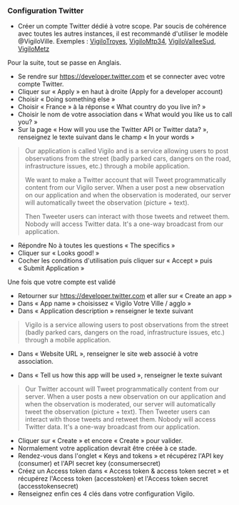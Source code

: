 ### Configuration Twitter

- Créer un compte Twitter dédié à votre scope. Par soucis de cohérence avec toutes les autres instances, il est recommandé d'utiliser le modèle @VigiloVille. Exemples : [VigiloTroyes](https://twitter.com/VigiloTroyes), [VigiloMtp34](https://twitter.com/VigiloMtp34), [VigiloValleeSud](https://twitter.com/VigiloValleeSud), [VigiloMetz](https://twitter.com/VigiloMetz)

Pour la suite, tout se passe en Anglais.

- Se rendre sur https://developer.twitter.com et se connecter avec votre compte Twitter.
- Cliquer sur « Apply » en haut à droite (Apply for a developer account)
- Choisir « Doing something else »
- Choisir « France » à la réponse « What country do you live in? »
- Choisir le nom de votre association dans « What would you like us to call you? »
- Sur la page « How will you use the Twitter API or Twitter data? », renseignez le texte suivant dans le champ « In your words »

> Our application is called Vigilo and is a service allowing users to post observations from the street (badly parked cars, dangers on the road, infrastructure issues, etc.) through a mobile application.
>
> We want to make a Twitter account that will Tweet programmatically content from our Vigilo server.
> When a user post a new observation on our application and when the observation is moderated, our server will automatically tweet the observation (picture + text).
>
> Then Tweeter users can interact with those tweets and retweet them. Nobody will access Twitter data. It's a one-way broadcast from our application.

- Répondre No à toutes les questions « The specifics »
- Cliquer sur « Looks good! »
- Cocher les conditions d'utilisation puis cliquer sur « Accept » puis « Submit Application »

Une fois que votre compte est validé

- Retourner sur https://developer.twitter.com et aller sur « Create an app »
- Dans « App name » choisissez « Vigilo Votre Ville / agglo »
- Dans « Application description » renseigner le texte suivant

> Vigilo is a service allowing users to post observations from the street (badly parked cars, dangers on the road, infrastructure issues, etc.) through a mobile application.

- Dans « Website URL », renseigner le site web associé à votre association.

- Dans « Tell us how this app will be used », renseigner le texte suivant

> Our Twitter account will Tweet programmatically content from our server. When a user posts a new observation on our application and when the observation is moderated, our server will automatically tweet the observation (picture + text). Then Tweeter users can interact with those tweets and retweet them. Nobody will access Twitter data. It's a one-way broadcast from our application.

- Cliquer sur « Create » et encore « Create » pour valider.
- Normalement votre application devrait être créée à ce stade.
- Rendez-vous dans l'onglet « Keys and tokens » et récupérez l'API key (consumer) et l'API secret key (consumersecret)
- Créez un Access token dans « Access token & access token secret » et récupérez l'Access token (accesstoken) et l'Access token secret (accesstokensecret)
- Renseignez enfin ces 4 clés dans votre configuration Vigilo.
